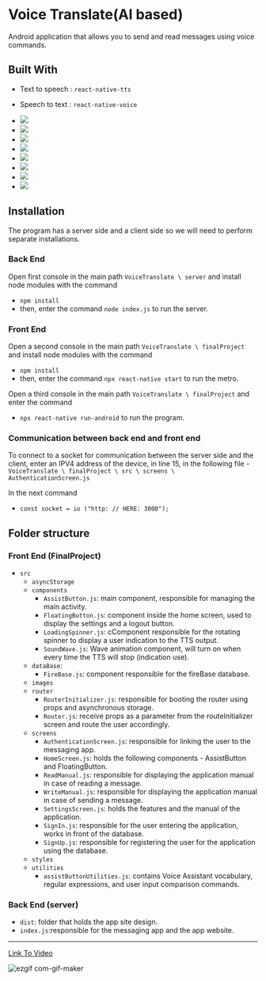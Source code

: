 Voice Translate(AI based)
=============================================================
Android application that allows you to send and read messages using voice commands.

## Built With

- Text to speech : `react-native-tts`

- Speech to text : `react-native-voice`

 * <img src="https://img.shields.io/badge/React_Native-20232A?style=for-the-badge&logo=react&logoColor=61DAFB"/>
 * <img src="https://img.shields.io/badge/firebase-ffca28?style=for-the-badge&logo=firebase&logoColor=black"/>
 * <img src="https://img.shields.io/badge/Heroku-430098?style=for-the-badge&logo=heroku&logoColor=white"/>
 * <img src="https://img.shields.io/badge/WhatsApp-25D366?style=for-the-badge&logo=whatsapp&logoColor=white"/>
 * <img src="https://img.shields.io/badge/Node.js-339933?style=for-the-badge&logo=nodedotjs&logoColor=white"/>
 * <img src="https://img.shields.io/badge/Android-3DDC84?style=for-the-badge&logo=android&logoColor=white"/>    
 * <img src="https://img.shields.io/badge/Express.js-000000?style=for-the-badge&logo=express&logoColor=white"/> 
 * <img src="https://img.shields.io/badge/Socket.io-010101?&style=for-the-badge&logo=Socket.io&logoColor=white"/>
    
    
## Installation

The program has a server side and a client side so we will need to perform separate installations.

### Back End 

Open first console in the main path `VoiceTranslate \ server` and install node modules with the command 
- `npm install` 
- then, enter the command `node index.js` to run the server.

### Front End 

Open a second console in the main path `VoiceTranslate \ finalProject` and install node modules with the command
- `npm install `
- then, enter the command `npx react-native start` to run the metro.

Open a third console in the main path `VoiceTranslate \ finalProject`
and enter the command 
- `npx react-native run-android` to run the program.

### Communication between back end and front end

To connect to a socket for communication between the server side and the client, enter an IPV4 address of the device, in line 15, in the following file - 
`VoiceTranslate \ finalProject \ src \ screens \ AuthenticationScreen.js`

In the next command 
- `const socket = io ("http: // HERE: 3000");`


## Folder structure

### Front End (FinalProject)

- `src`
  - `asyncStorage`
  - `components`
    - `AssistButton.js`: main component, responsible for managing the main activity.
    - `FloatingButton.js`: component inside the home screen, used to display the settings and a logout button.
    - `LoadingSpinner.js`: cComponent responsible for the rotating spinner to display a user indication to the TTS output.
    - `SoundWave.js`: Wave animation component, will turn on when every time the TTS will stop (indication use).
  - `dataBase`:
      - `FireBase.js`: component responsible for the fireBase database.
  - `images`
  - `router`
    - `RouterInitializer.js`: responsible for booting the router using props and asynchronous storage.
    - `Router.js`: receive props as a parameter from the routeInitializer screen and route the user accordingly.
  - `screens`
      - `AuthenticationScreen.js`: responsible for linking the user to the messaging app.
      - `HomeScreen.js`: holds the following components - AssistButton and FloatingButton.
      - `ReadManual.js`: responsible for displaying the application manual in case of reading a message.
      - `WriteManual.js`: responsible for displaying the application manual in case of sending a message.
      - `SettingsScreen.js`: holds the features and the manual of the application.
      - `SignIn.js`: responsible for the user entering the application, works in front of the database.
      - `SignUp.js`: responsible for registering the user for the application using the database.
  - `styles`
  - `utilities`
    - `assistButtonUtilities.js`: contains Voice Assistant vocabulary, regular expressions, and user input comparison commands.


### Back End (server)

- `dist`: folder that holds the app site design.
- `index.js`:responsible for the messaging app and the app website.


------------------------------------------

<a href="https://youtu.be/4JjLlzOsjo4 ">Link To Video</a>

![ezgif com-gif-maker](https://user-images.githubusercontent.com/74188589/179405846-026f1b44-ffca-43c1-9b57-1bc2a582c875.gif)

